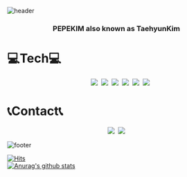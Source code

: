 ![header](https://capsule-render.vercel.app/api?type=wave&color=auto&height=300&section=header&text=PePeKim&fontSize=90)

<h3><p align="center">PEPEKIM also known as TaehyunKim</p></h3>

# 💻Tech💻

<p align="center">
<img style="width:10px" src="https://img.shields.io/badge/JavaScript-F7DF1E?style=flat-square&logo=JavaScript&logoColor=white"/></a>&nbsp&nbsp<img src="https://img.shields.io/badge/HTML5-E34F26?style=flat-square&logo=HTML5&logoColor=white"/></a>&nbsp&nbsp<img src="https://img.shields.io/badge/CSS3-1572B6?style=flat-square&logo=CSS3&logoColor=white"/></a>&nbsp&nbsp<img src="https://img.shields.io/badge/React-61DAFB?style=flat-square&logo=React&logoColor=white"/></a>&nbsp&nbsp<img src="https://img.shields.io/badge/styledComponents-DB7093?style=flat-square&logo=styled%2Dcomponents&logoColor=white"/></a>&nbsp&nbsp<img src="https://img.shields.io/badge/Git-F05032?style=flat-square&logo=Git&logoColor=white"/></a>&nbsp&nbsp<img src="https://img.shields.io/badge/ReactNative-black?style=flat-square&logo=React&logoColor=white"/></a>
</p>

# 📞Contact📞

<p align="center">
<a href="https://velog.io/@taehyunkim"><img src="https://img.shields.io/badge/Velog-00B336?style=flat-square&logo=Vimeo&logoColor=white"/></a><a/>&nbsp&nbsp<a href="mailto:polepole0733@gmail.com"><img src="https://img.shields.io/badge/Gmail-D14836?style=flat-square&logo=Gmail&logoColor=white"/></a></a>

</p>

![footer](https://capsule-render.vercel.app/api?type=wave&color=auto&height=300&section=footer&text=PePeKim&fontSize=90)

[![Hits](https://hits.seeyoufarm.com/api/count/incr/badge.svg?url=https%3A%2F%2Fgithub.com%2Fgjbae1212%2Fhit-counter)](https://hits.seeyoufarm.com)                    
[![Anurag's github stats](https://github-readme-stats.vercel.app/api?username=pepekim)](https://github.com/anuraghazra/github-readme-stats)

